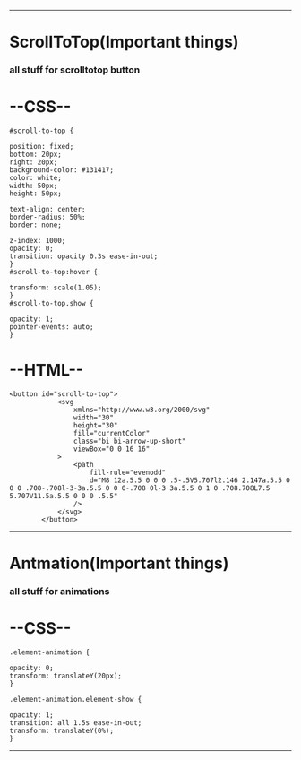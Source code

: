 -------------------------------------------------------------------------------------------------------------------------------------------------------------------------------

#  ScrollToTop(Important things)
### all stuff for scrolltotop button

# --CSS--

	#scroll-to-top {

	position: fixed;
	bottom: 20px;
	right: 20px;
	background-color: #131417;
	color: white;
	width: 50px;
	height: 50px;

	text-align: center;
	border-radius: 50%;
	border: none;

	z-index: 1000;
	opacity: 0;
	transition: opacity 0.3s ease-in-out;
	}
	#scroll-to-top:hover {

	transform: scale(1.05);
	}
	#scroll-to-top.show {

	opacity: 1;
	pointer-events: auto;
	}

# --HTML--
    
    <button id="scroll-to-top">
                <svg
                    xmlns="http://www.w3.org/2000/svg"
                    width="30"
                    height="30"
                    fill="currentColor"
                    class="bi bi-arrow-up-short"
                    viewBox="0 0 16 16"
                >
                    <path
                        fill-rule="evenodd"
                        d="M8 12a.5.5 0 0 0 .5-.5V5.707l2.146 2.147a.5.5 0 0 0 .708-.708l-3-3a.5.5 0 0 0-.708 0l-3 3a.5.5 0 1 0 .708.708L7.5 5.707V11.5a.5.5 0 0 0 .5.5"
                    />
                </svg>
            </button>

-------------------------------------------------------------------------------------------------------------------------------------------------------------------------------
# Antmation(Important things)
### all stuff for animations

# --CSS--

	.element-animation {

	opacity: 0;
	transform: translateY(20px);
	}

	.element-animation.element-show {

	opacity: 1;
	transition: all 1.5s ease-in-out;
	transform: translateY(0%);
	}

-------------------------------------------------------------------------------------------------------------------------------------------------------------------------------

